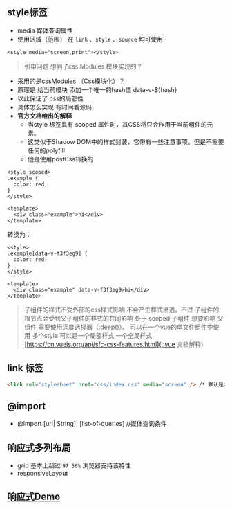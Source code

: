 ## style标签

- media 媒体查询属性
- 使用区域（范围） 在 ``link`` 、``style`` 、``source`` 均可使用

``` css
<style media="screen,print"></style>
```

> 引申问题 想到了css Modules 模块实现的？
- 采用的是cssModules （Css模块化）？
- 原理是 给当前模块 添加一个唯一的hash值 data-v-${hash}
- 以此保证了 css的局部性
- 具体怎么实现 有时间看源码
- **官方文档给出的解释**
    - 当style 标签具有 scoped 属性时，其CSS将只会作用于当前组件的元素。
    - 这类似于Shadow DOM中的样式封装，它带有一些注意事项。但是不需要任何的polyfill
    - 他是使用postCss转换的

``` vue
<style scoped>
.example {
  color: red;
}
</style>

<template>
  <div class="example">hi</div>
</template>
```
转换为：

```vue
<style>
.example[data-v-f3f3eg9] {
  color: red;
}
</style>

<template>
  <div class="example" data-v-f3f3eg9>hi</div>
</template>
```

> 子组件的样式不受外部的css样式影响 不会产生样式渗透。不过 子组件的根节点会受到父子组件的样式的共同影响
> 处于 scoped 子组件 想要影响 父组件 需要使用深度选择器（:deep()）。
> 可以在一个vue的单文件组件中使用 多个style 可以是一个局部样式 一个全局样式
> [https://cn.vuejs.org/api/sfc-css-features.html](::vue 文档解释)


## link 标签

``` html
<link rel="stylesheet" href="css/index.css" media="screen" /> /* 默认是all */
```
## @import 

- @import [url| String]| [list-of-queries] //媒体查询条件  

## 响应式多列布局 

- grid  基本上超过 ``97.56%`` 浏览器支持该特性
- responsiveLayout

## <a href="/notebook/static/html/ResponsiveLayout/index.html" target="_blank">响应式Demo</a>
